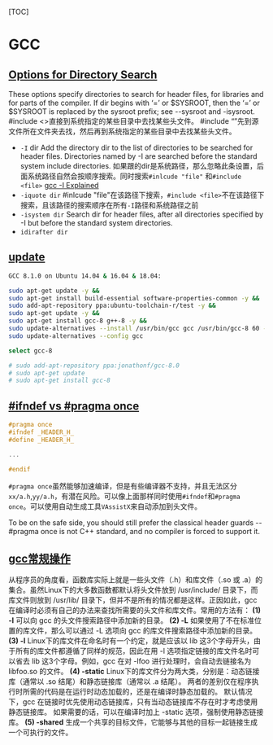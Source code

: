 [TOC]

# GCC

## [Options for Directory Search](https://gcc.gnu.org/onlinedocs/gcc/Directory-Options.html)
These options specify directories to search for header files, for libraries and for parts of the compiler. 
If dir begins with ‘=’ or $SYSROOT, then the ‘=’ or $SYSROOT is replaced by the sysroot prefix; see --sysroot and -isysroot.
#include <>直接到系统指定的某些目录中去找某些头文件。
#include “”先到源文件所在文件夹去找，然后再到系统指定的某些目录中去找某些头文件。
+ `-I` dir
  Add the directory dir to the list of directories to be searched for header files.  Directories named by -I are searched before the standard system include directories. 如果跟的dir是系统路径，那么忽略此条设置，后面系统路径自然会按顺序搜索。同时搜索`#inlcude "file"` 和`#include <file>`
  [gcc -I Explained](https://www.cleancss.com/explain-command/gcc/5227)
+ `-iquote dir`
  #inlcude "file"在该路径下搜索，`#include <file>`不在该路径下搜索，且该路径的搜索顺序在所有`-I`路径和系统路径之前
+ `-isystem dir`
  Search dir for header files, after all directories specified by -I but before the standard system directories. 
+ `idirafter dir`

## [update](https://gist.github.com/application2000/73fd6f4bf1be6600a2cf9f56315a2d91)

```sh
GCC 8.1.0 on Ubuntu 14.04 & 16.04 & 18.04:

sudo apt-get update -y && 
sudo apt-get install build-essential software-properties-common -y && 
sudo add-apt-repository ppa:ubuntu-toolchain-r/test -y && 
sudo apt-get update -y && 
sudo apt-get install gcc-8 g++-8 -y && 
sudo update-alternatives --install /usr/bin/gcc gcc /usr/bin/gcc-8 60 --slave /usr/bin/g++ g++ /usr/bin/g++-8 && 
sudo update-alternatives --config gcc

select gcc-8

# sudo add-apt-repository ppa:jonathonf/gcc-8.0 
# sudo apt-get update
# sudo apt-get install gcc-8
```



## [#ifndef vs #pragma once](https://stackoverflow.com/questions/1143936/pragma-once-vs-include-guards)

```cpp
#pragma once
#ifndef _HEADER_H_
#define _HEADER_H_

...

#endif
```

`#pragma once`虽然能够加速编译，但是有些编译器不支持，并且无法区分`xx/a.h`,`yy/a.h`，有潜在风险。可以像上面那样同时使用`#ifndef`和`#pragma once`。可以使用自动生成工具`VAssistX`来自动添加到头文件。

To be on the safe side, you should still prefer the classical header guards -- #pragma once is not C++ standard, and no compiler is forced to support it.



## [gcc常规操作](https://www.cnblogs.com/testlife007/p/6555404.html)

从程序员的角度看，函数库实际上就是一些头文件（.h）和库文件（.so 或 .a）的集合。虽然Linux下的大多数函数都默认将头文件放到 /usr/include/ 目录下，而库文件则放到 /usr/lib/ 目录下，但并不是所有的情况都是这样。正因如此，gcc 在编译时必须有自己的办法来查找所需要的头文件和库文件。常用的方法有：
**(1) -I** 
可以向 gcc 的头文件搜索路径中添加新的目录。
**(2) -L** 
如果使用了不在标准位置的库文件，那么可以通过 -L 选项向 gcc 的库文件搜索路径中添加新的目录。
**(3) -l** 
Linux下的库文件在命名时有一个约定，就是应该以 lib 这3个字母开头，由于所有的库文件都遵循了同样的规范，因此在用 -l 选项指定链接的库文件名时可以省去 lib 这3个字母。例如，gcc 在对 -lfoo 进行处理时，会自动去链接名为 libfoo.so 的文件。
**(4) -static**
Linux下的库文件分为两大类，分别是：动态链接库（通常以 .so 结尾）和静态链接库（通常以 .a 结尾）。
两者的差别仅在程序执行时所需的代码是在运行时动态加载的，还是在编译时静态加载的。
默认情况下，gcc 在链接时优先使用动态链接库，只有当动态链接库不存在时才考虑使用静态链接库。
如果需要的话，可以在编译时加上 -static 选项，强制使用静态链接库。
**(5) -shared**
生成一个共享的目标文件，它能够与其他的目标一起链接生成一个可执行的文件。